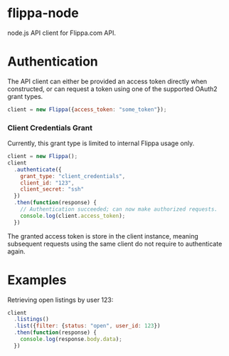 # flippa-node

node.js API client for Flippa.com API.

# Authentication

The API client can either be provided an access token directly when
constructed, or can request a token using one of the supported OAuth2 grant
types.

```javascript
client = new Flippa({access_token: "some_token"});
```

### Client Credentials Grant

Currently, this grant type is limited to internal Flippa usage only.

```javascript
client = new Flippa();
client
  .authenticate({
    grant_type: "client_credentials",
    client_id: "123",
    client_secret: "ssh"
  })
  .then(function(response) {
    // Authentication succeeded; can now make authorized requests.
    console.log(client.access_token);
  })
```

The granted access token is store in the client instance, meaning subsequent
requests using the same client do not require to authenticate again.

# Examples

Retrieving open listings by user 123:

```javascript
client
  .listings()
  .list({filter: {status: "open", user_id: 123})
  .then(function(response) {
    console.log(response.body.data);
  })
```
